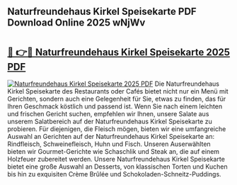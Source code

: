 ## Naturfreundehaus Kirkel Speisekarte PDF Download Online 2025 wNjWv

# <h2><a href="http://gcbdhy.nevu.top/?p=Naturfreundehaus+Kirkel+Speisekarte">🔗 👉🔴 Naturfreundehaus Kirkel Speisekarte 2025 PDF</a></h2>

[![Naturfreundehaus Kirkel Speisekarte 2025 PDF](https://i.imgur.com/dBaPXMq.png)](http://gcbdhy.nevu.top/?p=Naturfreundehaus+Kirkel+Speisekarte)
Die Naturfreundehaus Kirkel Speisekarte des Restaurants oder Cafés bietet nicht nur ein Menü mit Gerichten, sondern auch eine Gelegenheit für Sie, etwas zu finden, das für Ihren Geschmack köstlich und passend ist. Wenn Sie nach einem leichten und frischen Gericht suchen, empfehlen wir Ihnen, unsere Salate aus unserem Salatbereich auf der Naturfreundehaus Kirkel Speisekarte zu probieren. Für diejenigen, die Fleisch mögen, bieten wir eine umfangreiche Auswahl an Gerichten auf der Naturfreundehaus Kirkel Speisekarte an: Rindfleisch, Schweinefleisch, Huhn und Fisch. Unseren Auserwählten bieten wir Gourmet-Gerichte wie Schaschlik und Steak an, die auf einem Holzfeuer zubereitet werden. Unsere Naturfreundehaus Kirkel Speisekarte bietet eine große Auswahl an Desserts, von klassischen Torten und Kuchen bis hin zu exquisiten Crème Brûlée und Schokoladen-Schneitz-Puddings.
